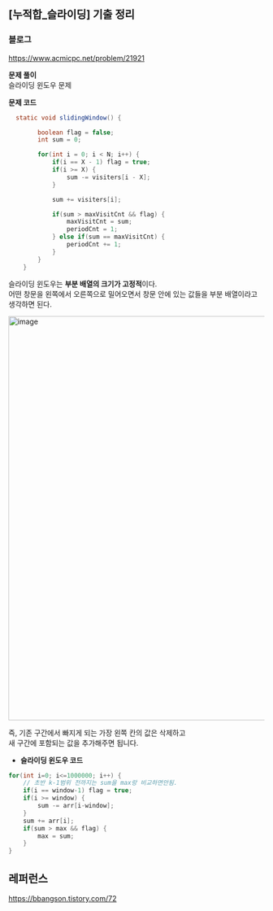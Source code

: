 ## [누적합_슬라이딩] 기출 정리

### 블로그
https://www.acmicpc.net/problem/21921

**문제 풀이**  
슬라이딩 윈도우 문제

**문제 코드**
``` java
  static void slidingWindow() {

        boolean flag = false;
        int sum = 0;

        for(int i = 0; i < N; i++) {
            if(i == X - 1) flag = true;
            if(i >= X) {
                sum -= visiters[i - X];
            }

            sum += visiters[i];

            if(sum > maxVisitCnt && flag) {
                maxVisitCnt = sum;
                periodCnt = 1;
            } else if(sum == maxVisitCnt) {
                periodCnt += 1;
            }
        }
    }
```
슬라이딩 윈도우는 **부분 배열의 크기가 고정적**이다.  
어떤 창문을 왼쪽에서 오른쪽으로 밀어오면서 창문 안에 있는 값들을 부분 배열이라고 생각하면 된다.  

<img width="795" alt="image" src="https://github.com/kimdoha/algorithm-study/assets/62235737/190ef1a9-81ec-479b-bb6f-4622abf6a569">

즉, 기존 구간에서 빠지게 되는 가장 왼쪽 칸의 값은 삭제하고  
새 구간에 포함되는 값을 추가해주면 됩니다. 

- **슬라이딩 윈도우 코드**
```java
for(int i=0; i<=1000000; i++) {
	// 초반 k-1범위 전까지는 sum을 max랑 비교하면안됨.
	if(i == window-1) flag = true;
	if(i >= window) {
		sum -= arr[i-window];
	}
	sum += arr[i];
	if(sum > max && flag) {
		max = sum;
	}
}
```


## 레퍼런스
https://bbangson.tistory.com/72
